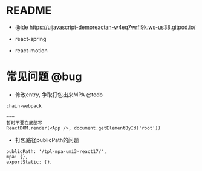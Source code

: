 # README

- @ide https://uijavascript-demoreactan-w4eq7wrfl9k.ws-us38.gitpod.io/

- react-spring
- react-motion

# 常见问题 @bug

- 修改entry, 争取打包出来MPA @todo

```
chain-webpack

===
暂时不要在底部写
ReactDOM.render(<App />, document.getElementById('root'))
```

- 打包路径publicPath的问题

```
publicPath: '/tpl-mpa-umi3-react17/',
mpa: {},
exportStatic: {},
```
